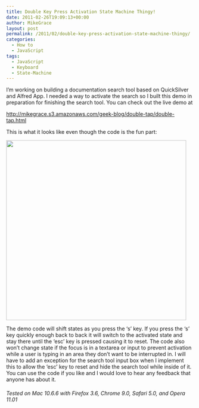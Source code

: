 ```yaml
---
title: Double Key Press Activation State Machine Thingy!
date: 2011-02-26T19:09:13+00:00
author: MikeGrace
layout: post
permalink: /2011/02/double-key-press-activation-state-machine-thingy/
categories:
  - How to
  - JavaScript
tags:
  - JavaScript
  - Keyboard
  - State-Machine
---
```

I&#8217;m working on building a documentation search tool based on QuickSilver and Alfred App. I needed a way to activate the search so I built this demo in preparation for finishing the search tool. You can check out the live demo at

<http://mikegrace.s3.amazonaws.com/geek-blog/double-tap/double-tap.html>

This is what it looks like even though the code is the fun part:

<img class="alignnone" src="http://mikegrace.s3.amazonaws.com/geek-blog/double-tap/double-tap-example-screenshot.png" alt="" width="483" height="482" />

The demo code will shift states as you press the &#8216;s&#8217; key. If you press the &#8216;s&#8217; key quickly enough back to back it will switch to the activated state and stay there until the &#8216;esc&#8217; key is pressed causing it to reset. The code also won&#8217;t change state if the focus is in a textarea or input to prevent activation while a user is typing in an area they don&#8217;t want to be interrupted in. I will have to add an exception for the search tool input box when I implement this to allow the &#8216;esc&#8217; key to reset and hide the search tool while inside of it. You can use the code if you like and I would love to hear any feedback that anyone has about it.

###### Tested on Mac 10.6.6 with Firefox 3.6, Chrome 9.0, Safari 5.0, and Opera 11.01